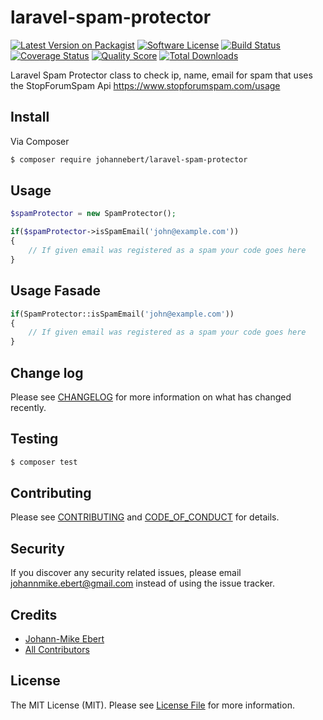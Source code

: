 # laravel-spam-protector

[![Latest Version on Packagist][ico-version]][link-packagist]
[![Software License][ico-license]](LICENSE.md)
[![Build Status][ico-travis]][link-travis]
[![Coverage Status][ico-scrutinizer]][link-scrutinizer]
[![Quality Score][ico-code-quality]][link-code-quality]
[![Total Downloads][ico-downloads]][link-downloads]

Laravel Spam Protector class to check ip, name, email for spam that uses the StopForumSpam Api https://www.stopforumspam.com/usage

## Install

Via Composer

``` bash
$ composer require johannebert/laravel-spam-protector
```

## Usage

``` php
$spamProtector = new SpamProtector();

if($spamProtector->isSpamEmail('john@example.com'))
{
    // If given email was registered as a spam your code goes here
}
```

## Usage Fasade

``` php
if(SpamProtector::isSpamEmail('john@example.com'))
{
    // If given email was registered as a spam your code goes here
}
```

## Change log

Please see [CHANGELOG](CHANGELOG.md) for more information on what has changed recently.

## Testing

``` bash
$ composer test
```

## Contributing

Please see [CONTRIBUTING](CONTRIBUTING.md) and [CODE_OF_CONDUCT](CODE_OF_CONDUCT.md) for details.

## Security

If you discover any security related issues, please email johannmike.ebert@gmail.com instead of using the issue tracker.

## Credits

- [Johann-Mike Ebert][link-author]
- [All Contributors][link-contributors]

## License

The MIT License (MIT). Please see [License File](LICENSE.md) for more information.

[ico-version]: https://img.shields.io/packagist/v/johannebert/laravel-spam-protector.svg?style=flat-square
[ico-license]: https://img.shields.io/badge/license-MIT-brightgreen.svg?style=flat-square
[ico-travis]: https://img.shields.io/travis/johannebert/laravel-spam-protector/master.svg?style=flat-square
[ico-scrutinizer]: https://img.shields.io/scrutinizer/coverage/g/johannebert/laravel-spam-protector.svg?style=flat-square
[ico-code-quality]: https://img.shields.io/scrutinizer/g/johannebert/laravel-spam-protector.svg?style=flat-square
[ico-downloads]: https://img.shields.io/packagist/dt/johannebert/laravel-spam-protector.svg?style=flat-square

[link-packagist]: https://packagist.org/packages/johannebert/laravel-spam-protector
[link-travis]: https://travis-ci.org/johannebert/laravel-spam-protector
[link-scrutinizer]: https://scrutinizer-ci.com/g/johannebert/laravel-spam-protector/code-structure
[link-code-quality]: https://scrutinizer-ci.com/g/johannebert/laravel-spam-protector
[link-downloads]: https://packagist.org/packages/johannebert/laravel-spam-protector
[link-author]: https://github.com/JohannEbert
[link-contributors]: ../../contributors
